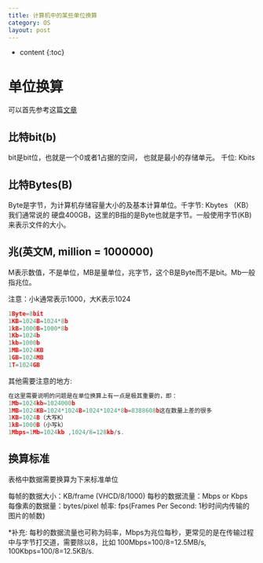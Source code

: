 ```yaml
---
title: 计算机中的某些单位换算
category: OS
layout: post
---
```

* content
{:toc}

# 单位换算
可以首先参考这篇[文章](https://www.cnblogs.com/chenya/p/4250026.html)

## 比特bit(b)
bit是bit位，也就是一个0或者1占据的空间， 也就是最小的存储单元。 千位: Kbits

## 比特Bytes(B)
Byte是字节，为计算机存储容量大小的及基本计算单位。千字节: Kbytes （KB）我们通常说的
硬盘400GB，这里的B指的是Byte也就是字节。一般使用字节(KB)来表示文件的大小。

## 兆(英文M, million = 1000000)
M表示数值，不是单位，MB是量单位，兆字节，这个B是Byte而不是bit。Mb一般指兆位。

注意：小k通常表示1000，大K表示1024

```c
1Byte=8bit
1KB=1024B=1024*8b 
1kB=1000B=1000*8b 　　
1Kb=1024b 
1kb=1000b 
1MB=1024KB
1GB=1024MB
1T=1024GB
```

其他需要注意的地方:

```c
在这里需要说明的问题是在单位换算上有一点是极其重要的，即：
1Mb=1024kb=1024000b 
1MB=1024KB=1024*1024B=1024*1024*8b=8388608b这在数量上差的很多
1KB=1024B（大写K）
1kB=1000B（小写k）
1Mbps=1Mb=1024kb ,1024/8=128kb/s.
```

## 换算标准

表格中数据需要换算为下来标准单位

每帧的数据大小：KB/frame  (V*H*CD/8/1000)
每秒的数据流量：Mbps or Kbps
每像素的数据量：bytes/pixel
帧率: fps(Frames Per Second: 1秒时间内传输的图片的帧数)

*补充:
      每秒的数据流量也可称为码率，Mbps为兆位每秒，更常见的是在传输过程中与字节打交道，需要除以8，比如 100Mbps=100/8=12.5MB/s, 100Kbps=100/8=12.5KB/s.

